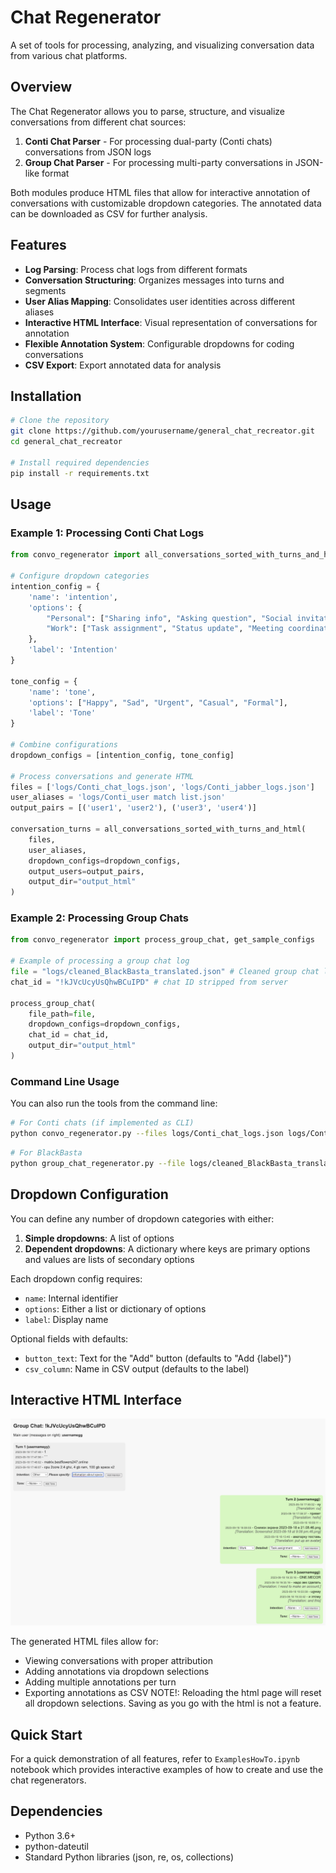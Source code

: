 # Chat Regenerator

A set of tools for processing, analyzing, and visualizing conversation data from various chat platforms.

## Overview

The Chat Regenerator allows you to parse, structure, and visualize conversations from different chat sources:

1. **Conti Chat Parser** - For processing dual-party (Conti chats) conversations from JSON logs
2. **Group Chat Parser** - For processing multi-party conversations in JSON-like format 

Both modules produce HTML files that allow for interactive annotation of conversations with customizable dropdown categories. The annotated data can be downloaded as CSV for further analysis.

## Features

- **Log Parsing**: Process chat logs from different formats
- **Conversation Structuring**: Organizes messages into turns and segments
- **User Alias Mapping**: Consolidates user identities across different aliases
- **Interactive HTML Interface**: Visual representation of conversations for annotation
- **Flexible Annotation System**: Configurable dropdowns for coding conversations
- **CSV Export**: Export annotated data for analysis

## Installation

```bash
# Clone the repository
git clone https://github.com/yourusername/general_chat_recreator.git
cd general_chat_recreator

# Install required dependencies
pip install -r requirements.txt
```

## Usage

### Example 1: Processing Conti Chat Logs

```python
from convo_regenerator import all_conversations_sorted_with_turns_and_html

# Configure dropdown categories
intention_config = {
    'name': 'intention',
    'options': {
        "Personal": ["Sharing info", "Asking question", "Social invitation"],
        "Work": ["Task assignment", "Status update", "Meeting coordination"]
    },
    'label': 'Intention'
}

tone_config = {
    'name': 'tone',
    'options': ["Happy", "Sad", "Urgent", "Casual", "Formal"],
    'label': 'Tone'
}

# Combine configurations
dropdown_configs = [intention_config, tone_config]

# Process conversations and generate HTML
files = ['logs/Conti_chat_logs.json', 'logs/Conti_jabber_logs.json']
user_aliases = 'logs/Conti_user match list.json'
output_pairs = [('user1', 'user2'), ('user3', 'user4')]

conversation_turns = all_conversations_sorted_with_turns_and_html(
    files, 
    user_aliases,
    dropdown_configs=dropdown_configs,
    output_users=output_pairs,
    output_dir="output_html"
)
```

### Example 2: Processing Group Chats

```python
from convo_regenerator import process_group_chat, get_sample_configs

# Example of processing a group chat log
file = "logs/cleaned_BlackBasta_translated.json" # Cleaned group chat logs from translated BlackBasta
chat_id = "!kJVcUcyUsQhwBCuIPD" # chat ID stripped from server

process_group_chat(
    file_path=file,
    dropdown_configs=dropdown_configs,
    chat_id = chat_id,
    output_dir="output_html" 
)
```

### Command Line Usage

You can also run the tools from the command line:

```bash
# For Conti chats (if implemented as CLI)
python convo_regenerator.py --files logs/Conti_chat_logs.json logs/Conti_jabber_logs.json --aliases logs/Conti_user_match_list.json --users "user1,user2" "user3,user4" --output "./output_html"
```


```bash
# For BlackBasta
python group_chat_regenerator.py --file logs/cleaned_BlackBasta_translated.json --chat_id '!kJVcUcyUsQhwBCuIPD' --output "./output_html"
```

## Dropdown Configuration

You can define any number of dropdown categories with either:

1. **Simple dropdowns**: A list of options
2. **Dependent dropdowns**: A dictionary where keys are primary options and values are lists of secondary options

Each dropdown config requires:
- `name`: Internal identifier
- `options`: Either a list or dictionary of options
- `label`: Display name

Optional fields with defaults:
- `button_text`: Text for the "Add" button (defaults to "Add {label}")
- `csv_column`: Name in CSV output (defaults to the label)

## Interactive HTML Interface

![Chat interface screenshot](images/chat_interface.png "Chat Regenerator Interface")

The generated HTML files allow for:

- Viewing conversations with proper attribution
- Adding annotations via dropdown selections
- Adding multiple annotations per turn
- Exporting annotations as CSV
NOTE!: Reloading the html page will reset all dropdown selections. Saving as you go with the html is not a feature.  

## Quick Start

For a quick demonstration of all features, refer to `ExamplesHowTo.ipynb` notebook which provides interactive examples of how to create and use the chat regenerators.

## Dependencies

- Python 3.6+
- python-dateutil
- Standard Python libraries (json, re, os, collections)
